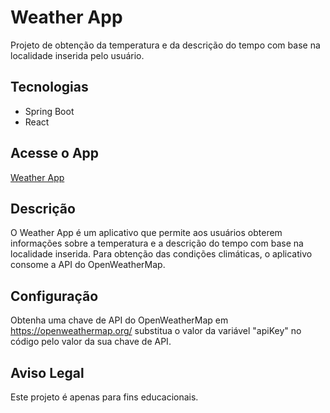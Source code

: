 # Weather App

Projeto de obtenção da temperatura e da descrição do tempo com base na localidade inserida pelo usuário.

## Tecnologias

- Spring Boot
- React 

## Acesse o App

[Weather App](https://weather-app-rho-five-14.vercel.app)

## Descrição

O Weather App é um aplicativo que permite aos usuários obterem informações sobre a temperatura e a descrição do tempo com base na localidade inserida. Para obtenção das condições climáticas, o aplicativo consome a API do OpenWeatherMap.

## Configuração
Obtenha uma chave de API do OpenWeatherMap em https://openweathermap.org/
substitua o valor da variável "apiKey" no código pelo valor da sua chave de API.


## Aviso Legal
Este projeto é apenas para fins educacionais.

